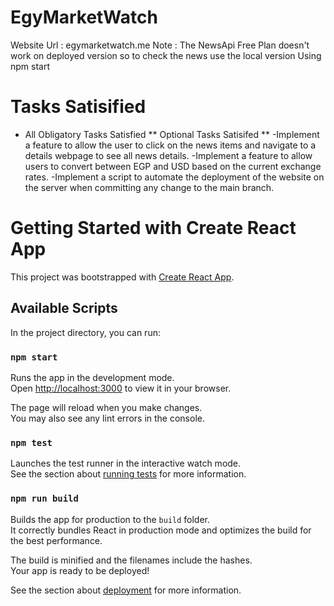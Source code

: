 # EgyMarketWatch
Website Url : <a>egymarketwatch.me</a>
Note : The NewsApi Free Plan doesn't work on deployed version so to check the news use the local version Using npm start
# Tasks Satisified 
- All Obligatory Tasks Satisfied 
** Optional Tasks Satisifed **
-Implement a feature to allow the user to click on the news items and navigate to a details webpage to see all news details.
-Implement a feature to allow users to convert between EGP and USD based on the current exchange rates.
-Implement a script to automate the deployment of the website on the server when committing any change to the main branch.

# Getting Started with Create React App

This project was bootstrapped with [Create React App](https://github.com/facebook/create-react-app).

## Available Scripts

In the project directory, you can run:

### `npm start`

Runs the app in the development mode.\
Open [http://localhost:3000](http://localhost:3000) to view it in your browser.

The page will reload when you make changes.\
You may also see any lint errors in the console.

### `npm test`

Launches the test runner in the interactive watch mode.\
See the section about [running tests](https://facebook.github.io/create-react-app/docs/running-tests) for more information.

### `npm run build`

Builds the app for production to the `build` folder.\
It correctly bundles React in production mode and optimizes the build for the best performance.

The build is minified and the filenames include the hashes.\
Your app is ready to be deployed!

See the section about [deployment](https://facebook.github.io/create-react-app/docs/deployment) for more information.

